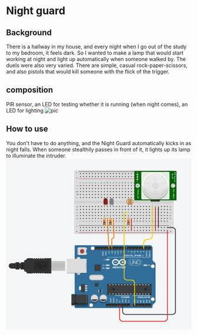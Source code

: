 # Night guard
## Background
 There is a hallway in my house, and every night when I go out of the study to my bedroom, it feels dark. So I wanted to make a lamp that would start working at night and light up automatically when someone walked by.
 The duels were also very varied. There are simple, casual rock-paper-scissors, and also pistols that would kill someone with the flick of the trigger.
## composition
 PIR sensor, an LED for testing whether it is running (when night comes), an LED for lighting
 ![pic](https://github.com/msc-creative-computing/p-comp-labs-FengLinLi2010/blob/main/Week_02/Sketch%20night%20%20light.jpg)
## How to use
 You don't have to do anything, and the Night Guard automatically kicks in as night falls. When someone stealthily passes in front of it, it lights up its lamp to illuminate the intruder.
 ![pic](https://raw.githubusercontent.com/msc-creative-computing/p-comp-labs-FengLinLi2010/main/Week_02/1634125090(1).png)
